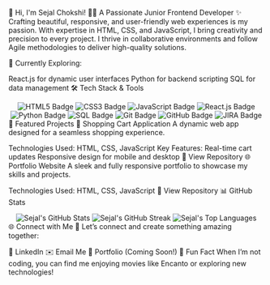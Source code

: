 🌟 Hi, I'm Sejal Chokshi!
👩‍💻 A Passionate Junior Frontend Developer
✨ Crafting beautiful, responsive, and user-friendly web experiences is my passion.
With expertise in HTML, CSS, and JavaScript, I bring creativity and precision to every project. I thrive in collaborative environments and follow Agile methodologies to deliver high-quality solutions.

🚀 Currently Exploring:

React.js for dynamic user interfaces
Python for backend scripting
SQL for data management
🛠️ Tech Stack & Tools
<div align="center"> <img src="https://img.shields.io/badge/-HTML5-E34F26?logo=html5&logoColor=white&style=for-the-badge" alt="HTML5 Badge" /> <img src="https://img.shields.io/badge/-CSS3-1572B6?logo=css3&logoColor=white&style=for-the-badge" alt="CSS3 Badge" /> <img src="https://img.shields.io/badge/-JavaScript-F7DF1E?logo=javascript&logoColor=black&style=for-the-badge" alt="JavaScript Badge" /> <img src="https://img.shields.io/badge/-React.js-61DAFB?logo=react&logoColor=black&style=for-the-badge" alt="React.js Badge" /> <img src="https://img.shields.io/badge/-Python-3776AB?logo=python&logoColor=white&style=for-the-badge" alt="Python Badge" /> <img src="https://img.shields.io/badge/-SQL-4479A1?logo=postgresql&logoColor=white&style=for-the-badge" alt="SQL Badge" /> <img src="https://img.shields.io/badge/-Git-F05032?logo=git&logoColor=white&style=for-the-badge" alt="Git Badge" /> <img src="https://img.shields.io/badge/-GitHub-181717?logo=github&logoColor=white&style=for-the-badge" alt="GitHub Badge" /> <img src="https://img.shields.io/badge/-JIRA-0052CC?logo=jira&logoColor=white&style=for-the-badge" alt="JIRA Badge" /> </div>
🌟 Featured Projects
🛒 Shopping Cart Application
A dynamic web app designed for a seamless shopping experience.

Technologies Used: HTML, CSS, JavaScript
Key Features:
Real-time cart updates
Responsive design for mobile and desktop
🔗 View Repository
🌐 Portfolio Website
A sleek and fully responsive portfolio to showcase my skills and projects.

Technologies Used: HTML, CSS, JavaScript
🔗 View Repository
📊 GitHub Stats
<div align="center"> <img src="https://github-readme-stats.vercel.app/api?username=sejalchokshi&show_icons=true&theme=radical" alt="Sejal's GitHub Stats" /> <img src="https://github-readme-streak-stats.herokuapp.com/?user=sejalchokshi&theme=radical" alt="Sejal's GitHub Streak" /> <img src="https://github-readme-stats.vercel.app/api/top-langs/?username=sejalchokshi&layout=compact&theme=radical" alt="Sejal's Top Languages" /> </div>
🌐 Connect with Me
💬 Let’s connect and create something amazing together:

💼 LinkedIn
✉️ Email Me
🌟 Portfolio (Coming Soon!)
🎉 Fun Fact
When I’m not coding, you can find me enjoying movies like Encanto or exploring new technologies!
